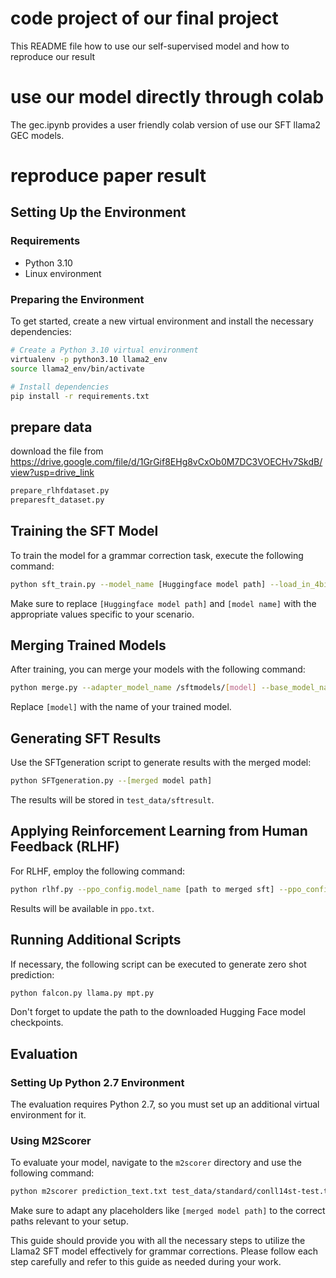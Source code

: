 # code project of our final project

This README file how to use our self-supervised model and how to reproduce our result

# use our model directly through colab
The gec.ipynb provides a user friendly colab version of use our SFT llama2 GEC models.

# reproduce paper result

## Setting Up the Environment

### Requirements
- Python 3.10
- Linux environment

### Preparing the Environment
To get started, create a new virtual environment and install the necessary dependencies:

```bash
# Create a Python 3.10 virtual environment
virtualenv -p python3.10 llama2_env
source llama2_env/bin/activate

# Install dependencies
pip install -r requirements.txt
```
## prepare data
download the file from https://drive.google.com/file/d/1GrGif8EHg8vCxOb0M7DC3VOECHv7SkdB/view?usp=drive_link
```python
prepare_rlhfdataset.py
preparesft_dataset.py
```
## Training the SFT Model

To train the model for a grammar correction task, execute the following command:

```bash
python sft_train.py --model_name [Huggingface model path] --load_in_4bit --use_peft --batch_size 2 --gradient_accumulation_steps 1 --output_dir /sftmodels/[model name] --logging_steps 100 --lora_module llama Z
```

Make sure to replace `[Huggingface model path]` and `[model name]` with the appropriate values specific to your scenario.

## Merging Trained Models

After training, you can merge your models with the following command:

```bash
python merge.py --adapter_model_name /sftmodels/[model] --base_model_name /workspace/mpt-7b --output_name merged/mpt
```

Replace `[model]` with the name of your trained model.

## Generating SFT Results

Use the SFTgeneration script to generate results with the merged model:

```bash
python SFTgeneration.py --[merged model path]
```

The results will be stored in `test_data/sftresult`.

## Applying Reinforcement Learning from Human Feedback (RLHF)

For RLHF, employ the following command:

```bash
python rlhf.py --ppo_config.model_name [path to merged sft] --ppo_config.log_with wandb
```

Results will be available in `ppo.txt`.

## Running Additional Scripts

If necessary, the following script can be executed to generate zero shot prediction:

```bash
python falcon.py llama.py mpt.py
```

Don't forget to update the path to the downloaded Hugging Face model checkpoints.

## Evaluation

### Setting Up Python 2.7 Environment

The evaluation requires Python 2.7, so you must set up an additional virtual environment for it.

### Using M2Scorer

To evaluate your model, navigate to the `m2scorer` directory and use the following command:

```bash
python m2scorer prediction_text.txt test_data/standard/conll14st-test.tok.src
```

Make sure to adapt any placeholders like `[merged model path]` to the correct paths relevant to your setup.

This guide should provide you with all the necessary steps to utilize the Llama2 SFT model effectively for grammar corrections. Please follow each step carefully and refer to this guide as needed during your work.
````
